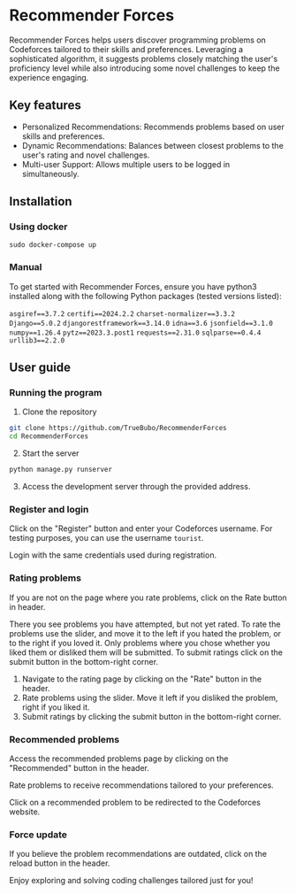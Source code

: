 # Recommender Forces
Recommender Forces helps users discover programming problems on Codeforces tailored to their skills and preferences. Leveraging a sophisticated algorithm, it suggests problems closely matching the user's proficiency level while also introducing some novel challenges to keep the experience engaging.

## Key features
  -  Personalized Recommendations: Recommends problems based on user skills and preferences.
 -   Dynamic Recommendations: Balances between closest problems to the user's rating and novel challenges.
-    Multi-user Support: Allows multiple users to be logged in simultaneously.

## Installation
### Using docker
`sudo docker-compose up`

### Manual
To get started with Recommender Forces, ensure you have python3 installed along with the following Python packages (tested versions listed):

`asgiref==3.7.2`
`certifi==2024.2.2`
`charset-normalizer==3.3.2`
`Django==5.0.2`
`djangorestframework==3.14.0`
`idna==3.6`
`jsonfield==3.1.0`
`numpy==1.26.4`
`pytz==2023.3.post1`
`requests==2.31.0`
`sqlparse==0.4.4`
`urllib3==2.2.0`

## User guide
### Running the program
1. Clone the repository
```bash
git clone https://github.com/TrueBubo/RecommenderForces
cd RecommenderForces
```
2. Start the server
```bash
python manage.py runserver
```
3. Access the development server through the provided address.

### Register and login
Click on the "Register" button and enter your Codeforces username. For testing purposes, you can use the username `tourist`.

Login with the same credentials used during registration.

### Rating problems
If you are not on the page where you rate problems, click on the Rate button in header.

There you see problems you have attempted, but not yet rated. To rate the problems use the slider, and move it to the left if you hated the problem, or to the right if you loved it.  Only problems where you chose whether you liked them or disliked them will be submitted. To submit ratings click on the submit button in the bottom-right corner.

1. Navigate to the rating page by clicking on the "Rate" button in the header.
2. Rate problems using the slider. Move it left if you disliked the problem, right if you liked it.
3. Submit ratings by clicking the submit button in the bottom-right corner.

### Recommended problems
Access the recommended problems page by clicking on the "Recommended" button in the header.

Rate problems to receive recommendations tailored to your preferences.

Click on a recommended problem to be redirected to the Codeforces website.

### Force update
If you believe the problem recommendations are outdated, click on the reload button in the header.

Enjoy exploring and solving coding challenges tailored just for you! 
